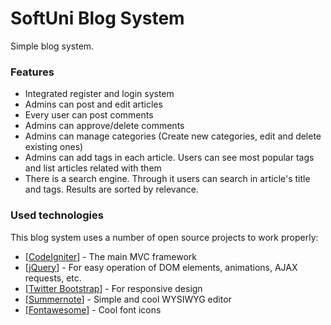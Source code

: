 # SoftUni Blog System

Simple blog system.

### Features

* Integrated register and login system
* Admins can post and edit articles
* Every user can post comments
* Admins can approve/delete comments
* Admins can manage categories (Create new categories, edit and delete existing ones)
* Admins can add tags in each article. Users can see most popular tags and list articles related with them
* There is a search engine. Through it users can search in article's title and tags. Results are sorted by relevance.

### Used technologies

This blog system uses a number of open source projects to work properly:

* [[CodeIgniter](https://codeigniter.com/)] - The main MVC framework
* [[jQuery](https://jquery.com/)] - For easy operation of DOM elements, animations, AJAX requests, etc.
* [[Twitter Bootstrap](https://getbootstrap.com/)] - For responsive design
* [[Summernote](http://summernote.org/)] - Simple and cool WYSIWYG editor
* [[Fontawesome](http://fontawesome.io/)] - Cool font icons
